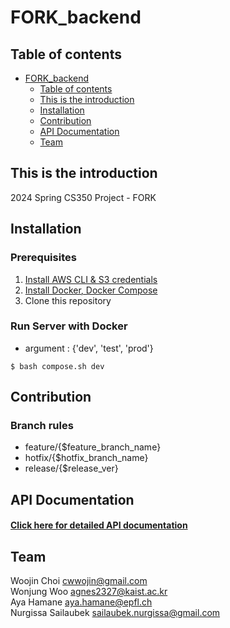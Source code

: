 # FORK_backend

## Table of contents
- [FORK\_backend](#fork_backend)
  - [Table of contents](#table-of-contents)
  - [This is the introduction ](#this-is-the-introduction-)
  - [Installation ](#installation-)
  - [Contribution ](#contribution-)
  - [API Documentation ](#api-documentation-)
  - [Team ](#team-)

## This is the introduction <a name="introduction"></a>
2024 Spring CS350 Project - FORK

## Installation <a name="installation"></a>
### Prerequisites
1. [Install AWS CLI & S3 credentials](https://docs.aws.amazon.com/ko_kr/cli/latest/userguide/getting-started-install.html)
2. [Install Docker, Docker Compose](https://docs.docker.com/compose/install/)
3. Clone this repository
### Run Server with Docker
- argument : {'dev', 'test', 'prod'}
```shell
$ bash compose.sh dev
```

## Contribution <a name="contribution"></a>
### Branch rules
- feature/{$feature_branch_name}
- hotfix/{$hotfix_branch_name}
- release/{$release_ver}

## API Documentation <a name="api-documentation"></a>
#### [Click here for detailed API documentation](https://cwwojin.github.io/FORK_backend_docs/)

## Team <a name="team"></a>
Woojin Choi <cwwojin@gmail.com> <br/>
Wonjung Woo <agnes2327@kaist.ac.kr> <br/>
Aya Hamane <aya.hamane@epfl.ch> <br/>
Nurgissa Sailaubek <sailaubek.nurgissa@gmail.com> <br/>